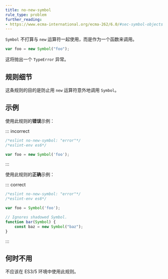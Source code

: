 ```yaml
---
title: no-new-symbol
rule_type: problem
further_reading:
- https://www.ecma-international.org/ecma-262/6.0/#sec-symbol-objects
---
```


`Symbol` 不打算与 `new` 运算符一起使用，而是作为一个函数来调用。

```js
var foo = new Symbol("foo");
```

这将抛出一个 `TypeError` 异常。

## 规则细节

这条规则的目的是防止用 `new` 运算符意外地调用 `Symbol`。

## 示例

使用此规则的**错误**示例：

::: incorrect

```js
/*eslint no-new-symbol: "error"*/
/*eslint-env es6*/

var foo = new Symbol('foo');
```

:::

使用此规则的**正确**示例：

::: correct

```js
/*eslint no-new-symbol: "error"*/
/*eslint-env es6*/

var foo = Symbol('foo');

// Ignores shadowed Symbol.
function bar(Symbol) {
    const baz = new Symbol("baz");
}

```

:::

## 何时不用

不应该在 ES3/5 环境中使用此规则。
